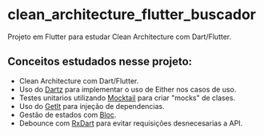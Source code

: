 # clean_architecture_flutter_buscador

Projeto em Flutter para estudar Clean Architecture com Dart/Flutter.

## Conceitos estudados nesse projeto:

- Clean Architecture com Dart/Flutter.
- Uso do [Dartz](https://pub.dev/packages/dartz) para implementar o uso de Either nos casos de uso.
- Testes unitarios utilizando [Mocktail](https://pub.dev/packages/mocktail) para criar "mocks" de clases.
- Uso do [GetIt](https://pub.dev/packages/get_it) para injeção de dependencias.
- Gestão de estados com [Bloc](https://pub.dev/packages/bloc).
- Debounce com [RxDart](https://pub.dev/packages/rxdart) para evitar requisições desnecesarias a API.
